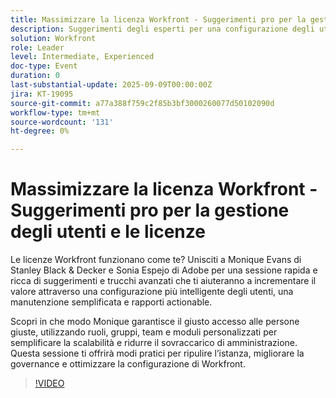 ```yaml
---
title: Massimizzare la licenza Workfront - Suggerimenti pro per la gestione degli utenti e le licenze
description: Suggerimenti degli esperti per una configurazione degli utenti Workfront più intelligente, una gestione semplificata delle licenze e una governance migliorata per massimizzare valore ed efficienza.
solution: Workfront
role: Leader
level: Intermediate, Experienced
doc-type: Event
duration: 0
last-substantial-update: 2025-09-09T00:00:00Z
jira: KT-19095
source-git-commit: a77a388f759c2f85b3bf3000260077d50102090d
workflow-type: tm+mt
source-wordcount: '131'
ht-degree: 0%

---
```



# Massimizzare la licenza Workfront - Suggerimenti pro per la gestione degli utenti e le licenze

Le licenze Workfront funzionano come te? Unisciti a Monique Evans di Stanley Black &amp; Decker e Sonia Espejo di Adobe per una sessione rapida e ricca di suggerimenti e trucchi avanzati che ti aiuteranno a incrementare il valore attraverso una configurazione più intelligente degli utenti, una manutenzione semplificata e rapporti actionable.

Scopri in che modo Monique garantisce il giusto accesso alle persone giuste, utilizzando ruoli, gruppi, team e moduli personalizzati per semplificare la scalabilità e ridurre il sovraccarico di amministrazione. Questa sessione ti offrirà modi pratici per ripulire l’istanza, migliorare la governance e ottimizzare la configurazione di Workfront.

>[!VIDEO](https://video.tv.adobe.com/v/3473966/?learn=on&enablevpops&captions=ita)
